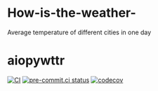 # How-is-the-weather-
Average temperature of different cities in one day

# aiopywttr

[![CI](https://github.com/monosans/aiopywttr/actions/workflows/ci.yml/badge.svg?branch=main&event=push)](https://github.com/monosans/aiopywttr/actions/workflows/ci.yml)
[![pre-commit.ci status](https://results.pre-commit.ci/badge/github/monosans/aiopywttr/main.svg)](https://results.pre-commit.ci/latest/github/monosans/aiopywttr/main)
[![codecov](https://codecov.io/gh/monosans/aiopywttr/branch/main/graph/badge.svg)](https://codecov.io/gh/monosans/aiopywttr)
